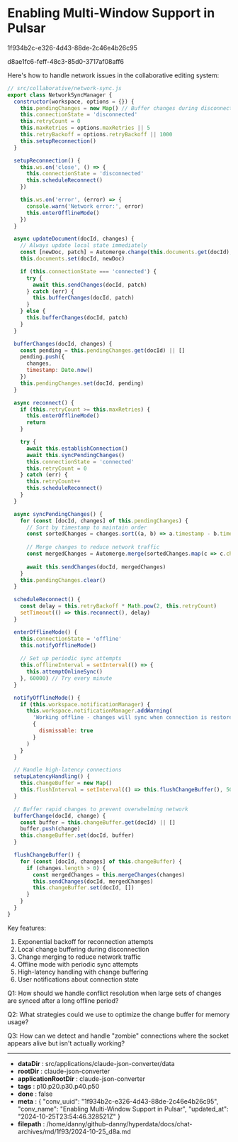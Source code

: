# Enabling Multi-Window Support in Pulsar

1f934b2c-e326-4d43-88de-2c46e4b26c95

d8ae1fc6-feff-48c3-85d0-3717af08aff6

 Here's how to handle network issues in the collaborative editing system:

```javascript
// src/collaborative/network-sync.js
export class NetworkSyncManager {
  constructor(workspace, options = {}) {
    this.pendingChanges = new Map() // Buffer changes during disconnect
    this.connectionState = 'disconnected'
    this.retryCount = 0
    this.maxRetries = options.maxRetries || 5
    this.retryBackoff = options.retryBackoff || 1000
    this.setupReconnection()
  }

  setupReconnection() {
    this.ws.on('close', () => {
      this.connectionState = 'disconnected'
      this.scheduleReconnect()
    })

    this.ws.on('error', (error) => {
      console.warn('Network error:', error)
      this.enterOfflineMode()
    })
  }

  async updateDocument(docId, changes) {
    // Always update local state immediately
    const [newDoc, patch] = Automerge.change(this.documents.get(docId), changes)
    this.documents.set(docId, newDoc)

    if (this.connectionState === 'connected') {
      try {
        await this.sendChanges(docId, patch)
      } catch (err) {
        this.bufferChanges(docId, patch)
      }
    } else {
      this.bufferChanges(docId, patch)
    }
  }

  bufferChanges(docId, changes) {
    const pending = this.pendingChanges.get(docId) || []
    pending.push({
      changes,
      timestamp: Date.now()
    })
    this.pendingChanges.set(docId, pending)
  }

  async reconnect() {
    if (this.retryCount >= this.maxRetries) {
      this.enterOfflineMode()
      return
    }

    try {
      await this.establishConnection()
      await this.syncPendingChanges()
      this.connectionState = 'connected'
      this.retryCount = 0
    } catch (err) {
      this.retryCount++
      this.scheduleReconnect()
    }
  }

  async syncPendingChanges() {
    for (const [docId, changes] of this.pendingChanges) {
      // Sort by timestamp to maintain order
      const sortedChanges = changes.sort((a, b) => a.timestamp - b.timestamp)
      
      // Merge changes to reduce network traffic
      const mergedChanges = Automerge.merge(sortedChanges.map(c => c.changes))
      
      await this.sendChanges(docId, mergedChanges)
    }
    this.pendingChanges.clear()
  }

  scheduleReconnect() {
    const delay = this.retryBackoff * Math.pow(2, this.retryCount)
    setTimeout(() => this.reconnect(), delay)
  }

  enterOfflineMode() {
    this.connectionState = 'offline'
    this.notifyOfflineMode()
    
    // Set up periodic sync attempts
    this.offlineInterval = setInterval(() => {
      this.attemptOnlineSync()
    }, 60000) // Try every minute
  }

  notifyOfflineMode() {
    if (this.workspace.notificationManager) {
      this.workspace.notificationManager.addWarning(
        'Working offline - changes will sync when connection is restored',
        {
          dismissable: true
        }
      )
    }
  }

  // Handle high-latency connections
  setupLatencyHandling() {
    this.changeBuffer = new Map()
    this.flushInterval = setInterval(() => this.flushChangeBuffer(), 50)
  }

  // Buffer rapid changes to prevent overwhelming network
  bufferChange(docId, change) {
    const buffer = this.changeBuffer.get(docId) || []
    buffer.push(change)
    this.changeBuffer.set(docId, buffer)
  }

  flushChangeBuffer() {
    for (const [docId, changes] of this.changeBuffer) {
      if (changes.length > 0) {
        const mergedChanges = this.mergeChanges(changes)
        this.sendChanges(docId, mergedChanges)
        this.changeBuffer.set(docId, [])
      }
    }
  }
}
```

Key features:
1. Exponential backoff for reconnection attempts
2. Local change buffering during disconnection
3. Change merging to reduce network traffic
4. Offline mode with periodic sync attempts
5. High-latency handling with change buffering
6. User notifications about connection state

Q1: How should we handle conflict resolution when large sets of changes are synced after a long offline period?

Q2: What strategies could we use to optimize the change buffer for memory usage?

Q3: How can we detect and handle "zombie" connections where the socket appears alive but isn't actually working?

---

* **dataDir** : src/applications/claude-json-converter/data
* **rootDir** : claude-json-converter
* **applicationRootDir** : claude-json-converter
* **tags** : p10.p20.p30.p40.p50
* **done** : false
* **meta** : {
  "conv_uuid": "1f934b2c-e326-4d43-88de-2c46e4b26c95",
  "conv_name": "Enabling Multi-Window Support in Pulsar",
  "updated_at": "2024-10-25T23:54:46.328521Z"
}
* **filepath** : /home/danny/github-danny/hyperdata/docs/chat-archives/md/1f93/2024-10-25_d8a.md